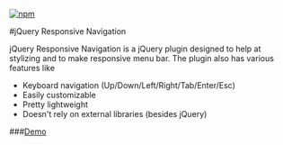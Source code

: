 [![npm](https://img.shields.io/npm/v/selectric.svg)](https://www.npmjs.com/package/responsive-navigation)

#jQuery Responsive Navigation

jQuery Responsive Navigation is a jQuery plugin designed to help at stylizing and to make responsive menu bar. The plugin also has various features like 

* Keyboard navigation (Up/Down/Left/Right/Tab/Enter/Esc)
* Easily customizable
* Pretty lightweight
* Doesn't rely on external libraries (besides jQuery)

###[Demo](http://lcdsantos.github.io/jQuery-Selectric/)